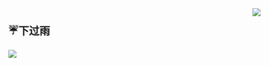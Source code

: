 <a href="https://github.com/anuraghazra/github-readme-stats">
  <img align="right" src="https://github-readme-stats.vercel.app/api?username=3418359665&show_icons=true&hide_border=true&include_all_commits_disable=false&custom_title=二斤桃花酿做酒，万杯不及你温柔。&count_private=true">
</a>

## ☔下过雨

<img src = "https://github.com/3418359665/3418359665/blob/main/%E5%A4%87%E4%BB%BD/GIF-220424_233856.gif" >


